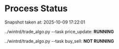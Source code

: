 # Process Status

Snapshot taken at: 2025-10-09 17:22:01

../wintrd/trade_algo.py --task price_update: **RUNNING**

../wintrd/trade_algo.py --task buy_sell: **NOT RUNNING**


